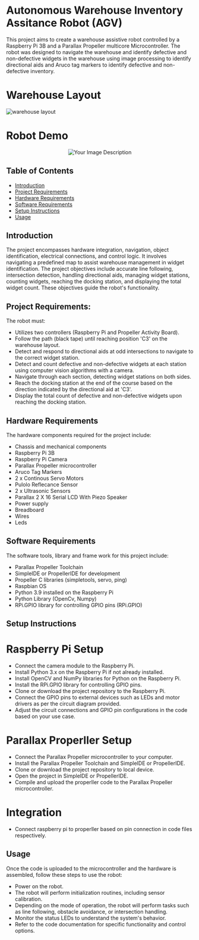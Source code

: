 # Autonomous Warehouse Inventory Assitance Robot (AGV)

This project aims to create a warehouse assistive robot controlled by a Raspberry Pi 3B and a Parallax Propeller multicore Microcontroller. The robot was designed to navigate the warehouse and identify defective and non-defective widgets in the warehouse using image processing to identify directional aids and Aruco tag markers to identify defective and non-defective inventory.

# Warehouse Layout
![warehouse layout](https://github.com/IJAMUL1/Warehouse-Inventory-Management-Robot/assets/60096099/f6ec4f6d-da96-4e24-85f9-ae792edc9d51)

# Robot Demo
<p align="center">
  <img src="https://github.com/IJAMUL1/Warehouse-Inventory-Management-Robot/assets/60096099/c6173f7b-1845-4d30-968d-3258a48b0690" alt="Your Image Description">
</p>

## Table of Contents

- [Introduction](#introduction)
- [Project Requirements](#Project-requirements)
- [Hardware Requirements](#hardware-requirements)
- [Software Requirements](#software-requirements)
- [Setup Instructions](#setup-instructions)
- [Usage](#usage)

## Introduction

The project encompasses hardware integration, navigation, object identification, electrical connections, and control logic. It involves navigating a predefined map to assist warehouse management in widget identification. The project objectives include accurate line following, intersection detection, handling directional aids, managing widget stations, counting widgets, reaching the docking station, and displaying the total widget count. These objectives guide the robot's functionality.

## Project Requirements: 

The robot must:
- Utilizes two controllers (Raspberry Pi and Propeller Activity Board).
- Follow the path (black tape) until reaching position 'C3' on the warehouse layout.
- Detect and respond to directional aids at odd intersections to navigate to the correct widget station.
- Detect and count defective and non-defective widgets at each station using computer vision algorithms with a camera.
- Navigate through each section, detecting widget stations on both sides.
- Reach the docking station at the end of the course based on the direction indicated by the directional aid at 'C3'.
- Display the total count of defective and non-defective widgets upon reaching the docking station.

## Hardware Requirements

The hardware components required for the project include:
- Chassis and mechanical components
- Raspberry Pi 3B
- Raspberry Pi Camera
- Parallax Propeller microcontroller
- Aruco Tag Markers
- 2 x Continous Servo Motors
- Pulolo Reflecance Sensor
- 2 x Ultrasonic Sensors
- Parallax 2 X 16 Serial LCD With Piezo Speaker 
- Power supply
- Breadboard
- Wires
- Leds

## Software Requirements

The software tools, library and frame work for this project include:
- Parallax Propeller Toolchain
- SimpleIDE or PropellerIDE for development
- Propeller C libraries (simpletools, servo, ping)
- Raspbian OS
- Python 3.9 installed on the Raspberry Pi
- Python Library (OpenCv, Numpy)
- RPi.GPIO library for controlling GPIO pins (RPi.GPIO)

## Setup Instructions

# Raspberry Pi Setup

- Connect the camera module to the Raspberry Pi.
- Install Python 3.x on the Raspberry Pi if not already installed.
- Install OpenCV and NumPy libraries for Python on the Raspberry Pi.
- Install the RPi.GPIO library for controlling GPIO pins.
- Clone or download the project repository to the Raspberry Pi.
- Connect the GPIO pins to external devices such as LEDs and motor drivers as per the circuit diagram provided.
- Adjust the circuit connections and GPIO pin configurations in the code based on your use case.

# Parallax Properller Setup

- Connect the Parallax Propeller microcontroller to your computer.
- Install the Parallax Propeller Toolchain and SimpleIDE or PropellerIDE.
- Clone or download the project repository to local device.
- Open the project in SimpleIDE or PropellerIDE.
- Compile and upload the properller code to the Parallax Propeller microcontroller.

# Integration

- Connect raspberry pi to properller based on pin connection in code files respectively. 

## Usage

Once the code is uploaded to the microcontroller and the hardware is assembled, follow these steps to use the robot:
- Power on the robot.
- The robot will perform initialization routines, including sensor calibration.
- Depending on the mode of operation, the robot will perform tasks such as line following, obstacle avoidance, or intersection handling.
- Monitor the status LEDs to understand the system's behavior.
- Refer to the code documentation for specific functionality and control options.
